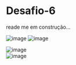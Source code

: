 # Desafio-6



reade me em construção...

![image](https://github.com/MatheusNascimento99/Desafio-6/assets/139829100/78f3d7d0-7e58-4b42-8519-bada3152b2b6)
![image](https://github.com/MatheusNascimento99/Desafio-6/assets/139829100/29a0043e-5427-401b-9c25-d68cad040e19)



![image](https://github.com/MatheusNascimento99/Desafio-6/assets/139829100/962bf4eb-659b-455d-9ee1-4bd90b9f2e04)
<br>
![image](https://github.com/MatheusNascimento99/Desafio-6/assets/139829100/1c93a72f-2edf-459a-bdd7-a7c7cc54e7d6)
